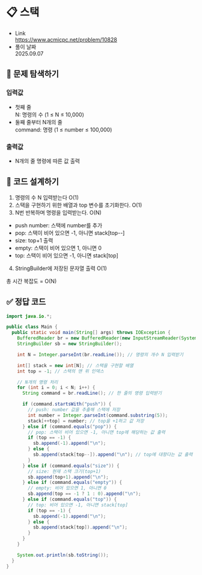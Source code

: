 # 📋 스택
- Link<br>
https://www.acmicpc.net/problem/10828
- 풀이 날짜<br>
2025.09.07

## 🔎 문제 탐색하기

### 입력값
- 첫째 줄<br>
N: 명령의 수 (1 ≤ N ≤ 10,000)
- 둘째 줄부터 N개의 줄<br>
command: 명령 (1 ≤ number ≤ 100,000)

### 출력값
- N개의 줄
명령에 따른 값 출력

## 📝 코드 설계하기
1. 명령의 수 N 입력받는다 O(1)
2. 스택을 구현하기 위한 배열과 top 변수를 초기화한다. O(1)
3. N번 반복하며 명령을 입력받는다. O(N)
- push number: 스택에 number를 추가
- pop: 스택이 비어 있으면 -1, 아니면 stack[top--]
- size: top+1 출력
- empty: 스택이 비어 있으면 1, 아니면 0
- top: 스택이 비어 있으면 -1, 아니면 stack[top]
4. StringBuilder에 저장된 문자열 출력 O(1)

총 시간 복잡도 = O(N)

## ✅ 정답 코드
```java
import java.io.*;

public class Main {
  public static void main(String[] args) throws IOException {
    BufferedReader br = new BufferedReader(new InputStreamReader(System.in));
    StringBuilder sb = new StringBuilder();

    int N = Integer.parseInt(br.readLine()); // 명령의 개수 N 입력받기

    int[] stack = new int[N]; // 스택을 구현할 배열
    int top = -1; // 스택의 맨 위 인덱스

    // N개의 명령 처리
    for (int i = 0; i < N; i++) {
      String command = br.readLine(); // 한 줄의 명령 입력받기

      if (command.startsWith("push")) {
        // push: number 값을 추출해 스택에 저장
        int number = Integer.parseInt(command.substring(5));
        stack[++top] = number; // top을 +1하고 값 저장
      } else if (command.equals("pop")) {
        // pop: 스택이 비어 있으면 -1, 아니면 top에 해당하는 값 출력
        if (top == -1) {
          sb.append(-1).append("\n");
        } else {
          sb.append(stack[top--]).append("\n"); // top에 대항다는 값 출력 및 top -1
        }
      } else if (command.equals("size")) {
        // size: 현재 스택 크기(top+1)
        sb.append(top+1).append("\n");
      } else if (command.equals("empty")) {
        // empty: 비어 있으면 1, 아니면 0
        sb.append(top == -1 ? 1 : 0).append("\n");
      } else if (command.equals("top")) {
        // top: 비어 있으면 -1, 아니면 stack[top]
        if (top == -1) {
          sb.append(-1).append("\n");
        } else {
          sb.append(stack[top]).append("\n");
        }
      }
    }

    System.out.println(sb.toString());
  }
}
```